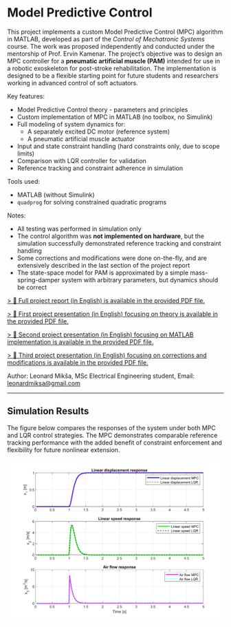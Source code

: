 # Model Predictive Control

This project implements a custom Model Predictive Control (MPC) algorithm in MATLAB, developed as part of the *Control of Mechatronic Systems* course. The work was proposed independently and conducted under the mentorship of Prof. Ervin Kamenar. 
The project’s objective was to design an MPC controller for a **pneumatic artificial muscle (PAM)** intended for use in a robotic exoskeleton for post-stroke rehabilitation. The implementation is designed to be a flexible starting point for future students and researchers working in advanced control of soft actuators.

Key features:
- Model Predictive Control theory - parameters and principles
- Custom implementation of MPC in MATLAB (no toolbox, no Simulink)
- Full modeling of system dynamics for:
  - A separately excited DC motor (reference system)
  - A pneumatic artificial muscle actuator
- Input and state constraint handling (hard constraints only, due to scope limits)
- Comparison with LQR controller for validation
- Reference tracking and constraint adherence in simulation

Tools used:
- MATLAB (without Simulink)
- `quadprog` for solving constrained quadratic programs

Notes:
- All testing was performed in simulation only
- The control algorithm was **not implemented on hardware**, but the simulation successfully demonstrated reference tracking and constraint handling
- Some corrections and modifications were done on-the-fly, and are extensively described in the last section of the project report
- The state-space model for PAM is approximated by a simple mass-spring-damper system with arbitrary parameters, but dynamics should be correct

[> 📎 Full project report (in English) is available in the provided PDF file.](MPC_Leonard_Miksa.pdf)

[> 📎 First project presentation (in English) focusing on theory is available in the provided PDF file.](MPC_Leonard_Miksa_1.pdf)

[> 📎 Second project presentation (in English) focusing on MATLAB implementation is available in the provided PDF file.](MPC_Leonard_Miksa_2.pdf)

[> 📎 Third project presentation (in English) focusing on corrections and modifications is available in the provided PDF file.](MPC_Leonard_Miksa_3.pdf)



Author:
Leonard Mikša,
MSc Electrical Engineering student,
Email: [leonardmiksa@gmail.com](mailto:leonardmiksa@gmail.com)


---

## Simulation Results

The figure below compares the responses of the system under both MPC and LQR control strategies. The MPC demonstrates comparable reference tracking performance with the added benefit of constraint enforcement and flexibility for future nonlinear extension.

![MPC vs LQR Comparison](MPCvsLQR.png)
